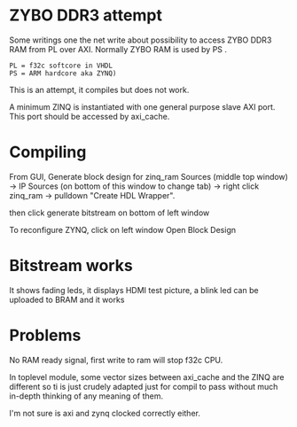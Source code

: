 # ZYBO DDR3 attempt

Some writings one the net write about possibility
to access ZYBO DDR3 RAM from PL over AXI. 
Normally ZYBO RAM is used by PS .

    PL = f32c softcore in VHDL
    PS = ARM hardcore aka ZYNQ)

This is an attempt, it compiles but does not work.

A minimum ZINQ is instantiated with one general
purpose slave AXI port. This port should be accessed
by axi_cache.

# Compiling

From GUI, Generate block design for zinq_ram
Sources (middle top window) -> 
IP Sources (on bottom of this window to change tab) -> 
right click zinq_ram -> 
pulldown "Create HDL Wrapper".

then click generate bitstream on bottom of left window

To reconfigure ZYNQ, click on left window Open Block Design

# Bitstream works

It shows fading leds, it displays HDMI test picture,
a blink led can be uploaded to BRAM and it works

# Problems

No RAM ready signal, first write to ram will stop f32c CPU.

In toplevel module, some vector sizes between axi_cache and the ZINQ
are different so ti is just crudely adapted just for compil to pass
without much in-depth thinking of any meaning of them.

I'm not sure is axi and zynq clocked correctly either.

